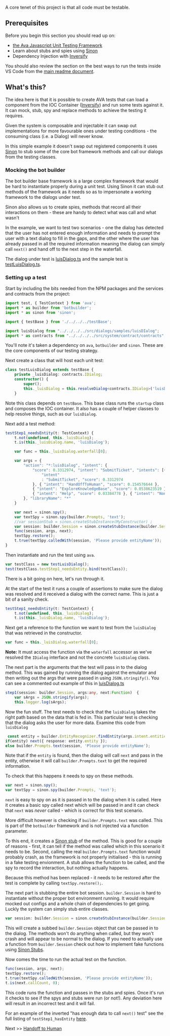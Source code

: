 A core tenet of this project is that all code must be testable. 

## Prerequisites

Before you begin this section you should read up on:

- [the Ava Javascript Unit Testing Framework](https://github.com/avajs/ava)
- Learn about stubs and spies using [Sinon](http://sinonjs.org/)
- Dependency Injection with [Inversify](http://inversify.io/)

You should also review the section on the best ways to run the tests inside VS Code from the [main readme document](https://github.com/MSFTAuDX/BotBoiler#normal-test). 

## What's this?

The idea here is that it is possible to create AVA tests that can load a component from the IOC Container ([Inversify](http://inversify.io/)) and run some tests against it. It can mock, stub, spy and replace methods to achieve the testing it requires. 

Given the system is composable and injectable it can swap out implementations for more favourable ones under testing conditions - the consuming class (i.e. a Dialog) will never know. 

In this simple example it doesn't swap out registered components it uses [Sinon](http://sinonjs.org/) to stub some of the core bot framework methods and call our dialogs from the testing classes. 

### Mocking the bot builder

The bot builder base framework is a large complex framework that would be hard to instantiate properly during a unit test. Using Sinon it can stub out methods of the framework as it needs so as to impersonate a working framework to the dialogs under test. 

Sinon also allows us to create spies, methods that record all their interactions on them - these are handy to detect what was call and what wasn't

In the example, we want to test two scenarios - one the dialog has detected that the user has not entered enough information and needs to prompt the user with a text dialog to fill in the gaps, and the other where the user has already passed in all the required information meaning the dialog can simply call ```next()``` and hand off to the next step in the waterfall. 

The dialog under test is [luisDialog.ts](https://github.com/MSFTAuDX/BotBoiler/blob/master/src/dialogs/samples/luisDialog.ts) and the sample test is [testLuisDialog.ts](https://github.com/MSFTAuDX/BotBoiler/blob/master/tests/run/samples/dialog/testLuisDialog.ts).

### Setting up a test

Start by including the bits needed from the NPM packages and the services and contracts from the project:

```typescript
import test, { TestContext } from 'ava';
import * as builder from 'botbuilder';
import * as sinon from 'sinon';

import { testBase } from './../../../testBase';

import luisDialog from "../../../../src/dialogs/samples/luisDIalog";
import * as contracts from "../../../../src/system/contract/contracts";
```

You'll note it's taken a dependency on ```ava```, ```botbuilder``` and ```sinon```. These are the core components of our testing strategy. 

Next create a class that will host each unit test:

```typescript
class testLuisDialog extends testBase {
    private _luisDialog: contracts.IDialog;
    constructor() {
        super();
        this._luisDialog = this.resolveDialog<contracts.IDialog>('luisDialog');
    }
```

Note this class depends on ```testBase```. This base class runs the ```startup``` class and composes the IOC container. It also has a couple of helper classes to help resolve things, such as our ```luisDialog```. 

Next add a test method:

```typescript
testStep1_needsEntity(t: TestContext) {
    t.not(undefined, this._luisDialog);
    t.is(this._luisDialog.name, 'luisDialog');

    var func = this._luisDialog.waterfall[0];

    var args = {
        "action": "*:luisDialog", "intent": {
            "score": 0.3312974, "intent": "SubmitTicket", "intents": [{
                "intent"
                : "SubmitTicket", "score": 0.3312974
            }, { "intent": "HandOffToHuman", "score": 0.154576644 },
            { "intent": "ExploreKnowledgeBase", "score": 0.0538623519 },
            { "intent": "Help", "score": 0.03384778 }, { "intent": "None", "score": 0.0298019145 }], "entities": []
        }, "libraryName": "*"
    }

    var next = sinon.spy();
    var textSpy = sinon.spy(builder.Prompts, 'text');
    //var sessionStub = sinon.createStubInstance(MyConstructor) ;
    var session: builder.Session = sinon.createStubInstance(builder.Session);
    func(session, args, next);
    textSpy.restore();
    t.true(textSpy.calledWith(session, 'Please provide entityName'));
}
```
Then instantiate and run the test using ```ava```. 
```typescript
var testClass = new testLuisDialog();
test(testClass.testStep1_needsEntity.bind(testClass));
```

There is a bit going on here, let's run through it. 

At the start of the test it runs a couple of assertions to make sure the dialog was resolved and it received a dialog with the correct name. This is just a bit of a sanity check. 

```typescript
testStep1_needsEntity(t: TestContext) {
    t.not(undefined, this._luisDialog);
    t.is(this._luisDialog.name, 'luisDialog');
```

Next get a reference to the function we want to test from the ```luisDialog``` that was retrieved in the constructor. 

```typescript
var func = this._luisDialog.waterfall[0];
```
**Note:** It must access the function via the ```waterfall``` accessor as we've resolved the ```IDialog``` interface and not the concrete ```luisDialog``` class. 

The next part is the arguments that the test will pass in to the dialog method. This was gained by running the dialog against the emulator and then writing out the args that were passed in using ```JSON.stringify()```. You can see a commented out example of this in [luisDialog.ts](https://github.com/MSFTAuDX/BotBoiler/blob/master/src/dialogs/samples/luisDialog.ts)

```typescript
step1(session: builder.Session, args:any, next:Function)  {
    var sArgs = JSON.stringify(args);
    this.logger.log(sArgs);
```

Now the fun stuff. The test needs to check that the ```luisDialog``` takes the right path based on the data that is fed in. This particular test is checking that the dialog asks the user for more data. Examine this code from ```luisDialog```

```typescript
 const entity = builder.EntityRecognizer.findEntity(args.intent.entities, 'category');
if(entity) next({ response: entity.entity });
else builder.Prompts.text(session, 'Please provide entityName');
```

Note that if the ```entity``` is found, then the dialog will call ```next``` and pass in the entity, otherwise it will call ```builder.Prompts.text``` to get the required information. 

To check that this happens it needs to spy on these methods. 

```typescript
var next = sinon.spy();
var textSpy = sinon.spy(builder.Prompts, 'text');
```

```next``` is easy to spy on as it is passed in to the dialog when it is called. Here it creates a basic spy called next which will be passed in and it can check that ```next``` was *never* called - which is correct for this test scenario. 

More difficult however is checking if ```builder.Prompts.text``` was called. This is part of the ```botbuilder``` framework and is not injected via a function parameter. 

To this end, it creates a [Sinon stub](http://sinonjs.org/releases/v2.3.6/stubs/) of the method. This is good for a couple of reasons - first, it can tell if the method was called which in this scenario it needs to be. Second, calling the real ```builder.Prompts.text``` function would probably crash, as the framework is not properly initialised - this is running in a fake testing envionment. A stub allows the function to be called, and the spy to record the interaction, but nothing actually happens. 

Because this method has been replaced - it needs to be restored after the test is complete by calling ```textSpy.restore();```. 

The next part is stubbing the entire bot session. ```builder.Session``` is hard to instantiate without the proper bot environment running. It would require mocked out configs and a whole chain of dependencies to get going. Luckly the system can simply stub entire classes.

```typescript
var session: builder.Session = sinon.createStubInstance(builder.Session);
```

This will create a subbed ```builder.Session``` object that can be passed in to the dialog. The methods won't do anything when called, but they won't crash and will appear to be normal to the dialog. If you need to actually use a function from ```builder.Session``` check out how to implement fake functions using [Sinon Stubs](http://sinonjs.org/releases/v2.3.6/stubs/). 

Now comes the time to run the actual test on the function. 

```typescript
func(session, args, next);
textSpy.restore();
t.true(textSpy.calledWith(session, 'Please provide entityName'));
t.is(next.callCount, 0);
```

This code runs the function and passes in the stubs and spies. Once it's run it checks to see if the spys and stubs were run (or not!). Any deviation here will result in an incorrect test and it will fail. 

 For an example of the inverted "has enough data to call ```next()``` test" see the full listing of ```testStep1_hasEntity``` [here](https://github.com/MSFTAuDX/BotBoiler/blob/master/tests/run/samples/dialog/testLuisDialog.ts).

 Next >> [Handoff to Human](https://github.com/MSFTAuDX/BotBoiler/blob/master/docs/handoff.md)